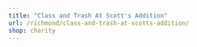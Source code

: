 ```yaml
---
title: "Class and Trash At Scott's Addition"
url: /richmond/class-and-trash-at-scotts-addition/
shop: charity
---
```

